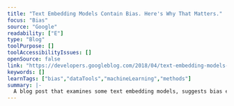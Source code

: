 ```yaml
---
title: "Text Embedding Models Contain Bias. Here's Why That Matters."
focus: "Bias"
source: "Google"
readability: ["E"]
type: "Blog"
toolPurpose: []
toolAccessibilityIssues: []
openSource: false
link: "https://developers.googleblog.com/2018/04/text-embedding-models-contain-bias.html"
keywords: []
learnTags: ["bias","dataTools","machineLearning","methods"]
summary: |-
  A blog post that examines some text embedding models, suggests bias evaluation tools and looks at the larger impacts of bias when building applications.
---
```


